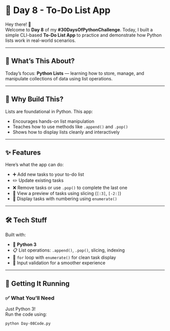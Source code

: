 # 📝 Day 8 - To-Do List App

Hey there! 👋  
Welcome to **Day 8** of my **#30DaysOfPythonChallenge**. Today, I built a simple CLI-based **To-Do List App** to practice and demonstrate how Python lists work in real-world scenarios.

---

## 📌 What’s This About?
Today’s focus: **Python Lists** — learning how to store, manage, and manipulate collections of data using list operations.

---

## 💭 Why Build This?
Lists are foundational in Python. This app:
- Encourages hands-on list manipulation
- Teaches how to use methods like `.append()` and `.pop()`
- Shows how to display lists cleanly and interactively

---

## ✨ Features

Here’s what the app can do:
- ➕ Add new tasks to your to-do list
- ✏️ Update existing tasks
- ❌ Remove tasks or use `.pop()` to complete the last one
- 👀 View a preview of tasks using slicing (`[:3]`, `[-2:]`)
- 🔢 Display tasks with numbering using `enumerate()`

---

## 🛠️ Tech Stuff

Built with:
- 🐍 **Python 3**
- 📋 List operations: `.append()`, `.pop()`, slicing, indexing
- 🔁 `for` loop with `enumerate()` for clean task display
- 🧼 Input validation for a smoother experience

---

## 🚀 Getting It Running

### ✅ What You’ll Need
Just Python 3!  
Run the code using:
```bash
python Day-08Code.py
